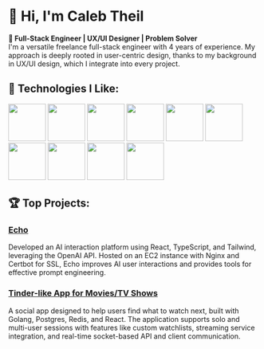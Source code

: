# 👋 Hi, I'm Caleb Theil
**🚀 Full-Stack Engineer | UX/UI Designer | Problem Solver**<br/>
I'm a versatile freelance full-stack engineer with 4 years of experience. My approach is deeply rooted in user-centric design, thanks to my background in UX/UI design, which I integrate into every project.

## 🔧 Technologies I Like:
  
<img src="https://github.com/user-attachments/assets/8ce944d0-20ce-4a44-a584-924db2c6b4ac" height="75px">
<img src="https://github.com/user-attachments/assets/3038c573-d8c6-4de9-a72b-fdef4fdf279f" height="75px">
<img src="https://github.com/user-attachments/assets/a26c605f-c33e-4066-b965-7eb60d684bcb" height="75px">
<img src="https://github.com/user-attachments/assets/4b81b91b-7d70-4c50-8d97-d8b0d05288ba" height="75px">
<img src="https://github.com/user-attachments/assets/6c3828aa-f7ef-4417-883c-fe342edd8726" height="75px">
<img src="https://github.com/user-attachments/assets/27aecd64-ae60-4c5e-b084-09de6c3caf43" height="75px">
<img src="https://github.com/user-attachments/assets/edb2ed8f-8070-4152-9cb6-783f9afab5b7" height="75px">
<img src="https://github.com/user-attachments/assets/2b48724d-d0fd-4c5a-8897-010dee3f645e" height="75px">
<img src="https://github.com/user-attachments/assets/14a1ac47-d62e-406f-aa88-6e34fbb4bf81" height="75px">
<img src="https://github.com/user-attachments/assets/714f9ded-57d5-40fe-a02a-457021b8f47a" height="75px">



## 🏆 Top Projects:

### [Echo]()
Developed an AI interaction platform using React, TypeScript, and Tailwind, leveraging the OpenAI API. Hosted on an EC2 instance with Nginx and Certbot for SSL, Echo improves AI user interactions and provides tools for effective prompt engineering.

### [Tinder-like App for Movies/TV Shows]()
A social app designed to help users find what to watch next, built with Golang, Postgres, Redis, and React. The application supports solo and multi-user sessions with features like custom watchlists, streaming service integration, and real-time socket-based API and client communication.
